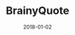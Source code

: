 ---
layout: site
title: "BrainyQuote"
date: 2018-01-02
categories: [community]
version: 1.4.2
major: 1
minor: 4
patch: 2
slug: brainyquote
link: https://www.brainyquote.com/
permalink: /sites/:slug
---
